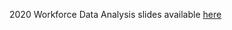 2020 Workforce Data Analysis slides available [here](https://caleparacialequity.github.io/ca-state-workforce-data/07_slides/2021-05-14/workforce_data_summary_2021-05-14.html) 
